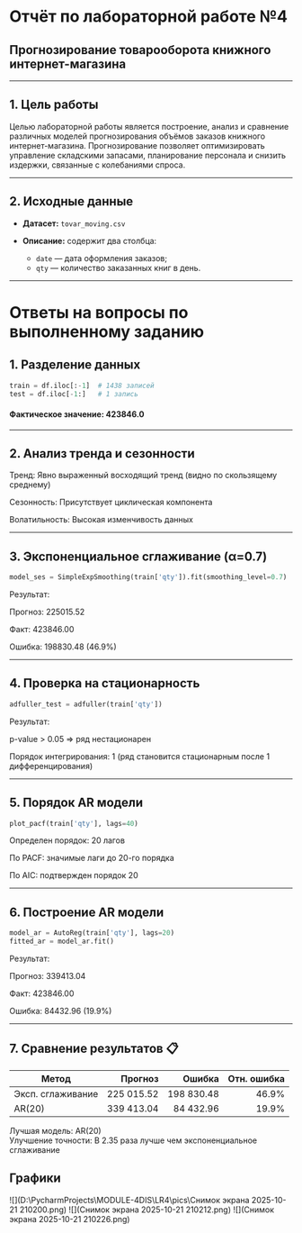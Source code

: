 # **Отчёт по лабораторной работе №4**

## **Прогнозирование товарооборота книжного интернет-магазина**

---

## **1. Цель работы**

Целью лабораторной работы является построение, анализ и сравнение различных моделей прогнозирования объёмов заказов книжного интернет-магазина.
Прогнозирование позволяет оптимизировать управление складскими запасами, планирование персонала и снизить издержки, связанные с колебаниями спроса.

---

## **2. Исходные данные**

* **Датасет:** `tovar_moving.csv`
* **Описание:** содержит два столбца:

  * `date` — дата оформления заказов;
  * `qty` — количество заказанных книг в день.

---
# Ответы на вопросы по выполненному заданию

## 1. Разделение данных 
```python
train = df.iloc[:-1]  # 1438 записей
test = df.iloc[-1:]   # 1 запись
```

#### Фактическое значение: 423846.0

---
## 2. Анализ тренда и сезонности 
Тренд: Явно выраженный восходящий тренд (видно по скользящему среднему)

Сезонность: Присутствует циклическая компонента

Волатильность: Высокая изменчивость данных

---
## 3. Экспоненциальное сглаживание (α=0.7) 
```python
model_ses = SimpleExpSmoothing(train['qty']).fit(smoothing_level=0.7)
```
Результат:

Прогноз: 225015.52

Факт: 423846.00

Ошибка: 198830.48 (46.9%)

---
## 4. Проверка на стационарность 
```python
adfuller_test = adfuller(train['qty']) 
```
Результат:

p-value > 0.05 ⇒ ряд нестационарен

Порядок интегрирования: 1 (ряд становится стационарным после 1 дифференцирования)

---
## 5. Порядок AR модели 
```python
plot_pacf(train['qty'], lags=40)
```
Определен порядок: 20 лагов

По PACF: значимые лаги до 20-го порядка

По AIC: подтвержден порядок 20

---
## 6. Построение AR модели 
```python
model_ar = AutoReg(train['qty'], lags=20)
fitted_ar = model_ar.fit()
```
Результат:

Прогноз: 339413.04

Факт: 423846.00

Ошибка: 84432.96 (19.9%)

---

## 7. Сравнение результатов 📋

| Метод               | Прогноз      | Ошибка       | Отн. ошибка |
|---------------------|-------------:|-------------:|------------:|
| Эксп. сглаживание   | 225 015.52   | 198 830.48   | 46.9%       |
| AR(20)              | 339 413.04   | 84 432.96    | 19.9%       |

Лучшая модель: AR(20)  
Улучшение точности: В 2.35 раза лучше чем экспоненциальное сглаживание

## Графики
![](D:\PycharmProjects\MODULE-4DIS\LR4\pics\Снимок экрана 2025-10-21 210200.png)
![](Снимок экрана 2025-10-21 210212.png)
![](Снимок экрана 2025-10-21 210226.png)
